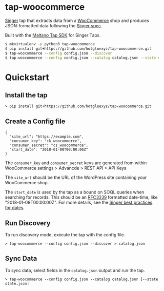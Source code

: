 # tap-woocommerce

[Singer](https://www.singer.io/) tap that extracts data from a [WooCommerce](https://woocommerce.com/) shop and produces JSON-formatted data following the [Singer spec](https://github.com/singer-io/getting-started/blob/master/SPEC.md).

Built with the [Meltano Tap SDK](https://sdk.meltano.com) for Singer Taps.

```bash
$ mkvirtualenv -p python3 tap-woocommerce
$ pip install git+https://github.com/hotgluexyz/tap-woocommerce.git
$ tap-woocommerce --config config.json --discover
$ tap-woocommerce --config config.json --catalog catalog.json --state state.json
```

# Quickstart

## Install the tap

```
> pip install git+https://github.com/hotgluexyz/tap-woocommerce.git
```

## Create a Config file

```
{
  "site_url": "https://example.com",
  "consumer_key": "ck_woocommerce",
  "consumer_secret": "cs_woocommerce",
  "start_date": "2018-01-08T00:00:00Z"
}
```

The `consumer_key` and `consumer_secret` keys are generated from within WooCommerce settings > Advancde > REST API > API Keys

The `site_url` should be the URL of the WordPress site containing your WooCommerce shop.

The `start_date` is used by the tap as a bound on SOQL queries when searching for records.  This should be an [RFC3339](https://www.ietf.org/rfc/rfc3339.txt) formatted date-time, like "2018-01-08T00:00:00Z". For more details, see the [Singer best practices for dates](https://github.com/singer-io/getting-started/blob/master/BEST_PRACTICES.md#dates).

## Run Discovery

To run discovery mode, execute the tap with the config file.

```
> tap-woocommerce --config config.json --discover > catalog.json
```

## Sync Data

To sync data, select fields in the `catalog.json` output and run the tap.

```
> tap-woocommerce --config config.json --catalog catalog.json [--state state.json]
```

